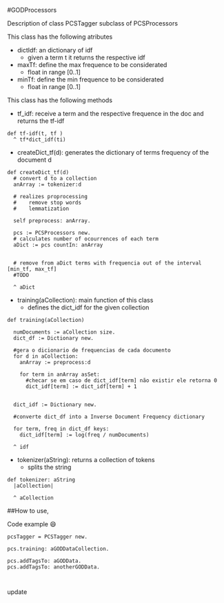#GODProcessors

Description of class PCSTagger subclass of PCSProcessors


This class has the following atributes

  - dictIdf: an dictionary of idf
    - given a term t it returns the respective idf
  - maxTf: define the max frequence to be considerated
    - float in range [0..1]
  - minTf: define the min frequence to be considerated
    - float in range [0..1]

This class has the following methods


  - tf_idf: receive a term and the respective frequence in the doc and returns the tf-idf
```Smalltalk
def tf-idf(t, tf ) 
  ^ tf*dict_idf(ti)
```

  - createDict_tf(d): generates the dictionary of terms frequency of the document d
```Smalltalk
def createDict_tf(d)
  # convert d to a collection
  anArray := tokenizer:d

  # realizes proprocessing
  #    remove stop words
  #    lemmatization
  
  self preprocess: anArray.
  
  pcs := PCSProcessors new.
  # calculates number of ocourrences of each term
  aDict := pcs countIn: anArray
  
  
  # remove from aDict terms with frequencia out of the interval [min_tf, max_tf]
  #TODO
  
  ^ aDict
```
  - training(aCollection): main function of this class
    - defines the dict_idf for the given collection

```Smalltalk
def training(aCollection)

  numDocuments := aCollection size.
  dict_df := Dictionary new.
  
  #gera o dicionario de frequencias de cada documento 
  for d in aCollection:
    anArray := preprocess:d
    
    for term in anArray asSet:
      #checar se em caso de dict_idf[term] não existir ele retorna 0
      dict_idf[term] := dict_idf[term] + 1
  
  
  dict_idf := Dictionary new.
  
  #converte dict_df into a Inverse Document Frequency dictionary
  
  for term, freq in dict_df keys:
    dict_idf[term] := log(freq / numDocuments)
  
  ^ idf
```

  - tokenizer(aString): returns a collection of tokens
    - splits the string
```Smalltalk
def tokenizer: aString
  |aCollection|
  
  ^ aCollection
```


##How to use,

Code example :smile:


```Smalltalk
pcsTagger = PCSTagger new.

pcs.training: aGODDataCollection.

pcs.addTagsTo: aGODData.
pcs.addTagsTo: anotherGODData.



```



update 
